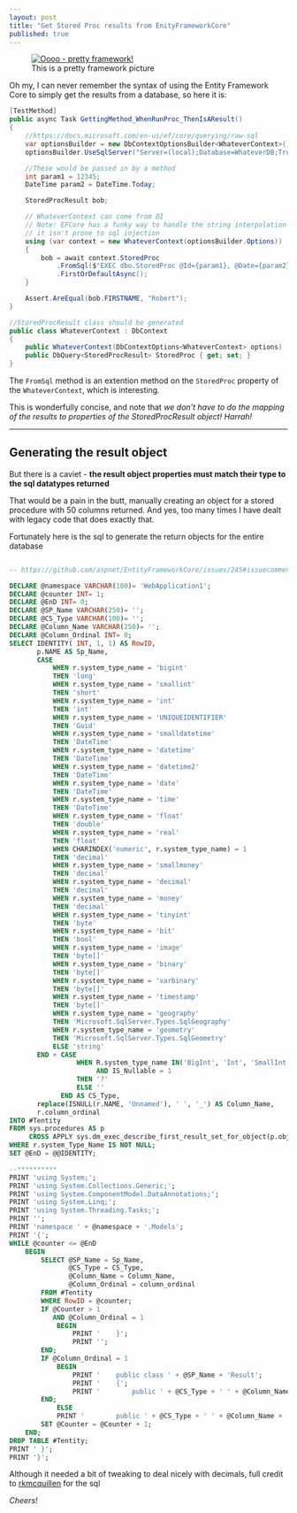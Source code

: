 ```yaml
---
layout: post
title: "Get Stored Proc results from EnityFrameworkCore"
published: true
---
```

<figure>
  <a href="https://upload.wikimedia.org/wikipedia/commons/b/b7/Lorimerlite_framework.JPG">
    <img src="https://github.com/FinnAngelo/FinnAngelo.github.io/raw/master/_posts/images/Lorimerlite_framework.JPG" alt="Oooo - pretty framework!"/>
  </a>
  <figcaption>This is a pretty framework picture</figcaption>
</figure>
Oh my, I can never remember the syntax of using the Entity Framework Core to simply get the results from a database, so here it is:

```csharp
[TestMethod]
public async Task GettingMethod_WhenRunProc_ThenIsAResult()
{
    //https://docs.microsoft.com/en-us/ef/core/querying/raw-sql
    var optionsBuilder = new DbContextOptionsBuilder<WhateverContext>();
    optionsBuilder.UseSqlServer("Server=(local);Database=WhateverDB;Trusted_Connection=True;");

    //These would be passed in by a method
    int param1 = 12345;
    DateTime param2 = DateTime.Today;

    StoredProcResult bob;

    // WhateverContext can come from DI
    // Note: EFCore has a funky way to handle the string interpolation so
    // it isn't prone to sql injection
    using (var context = new WhateverContext(optionsBuilder.Options))
    {
        bob = await context.StoredProc
            .FromSql($"EXEC dbo.StoredProc @Id={param1}, @Date={param2}")
            .FirstOrDefaultAsync();
    }

    Assert.AreEqual(bob.FIRSTNAME, "Robert");
}

//StoredProcResult class should be generated
public class WhateverContext : DbContext
{
    public WhateverContext(DbContextOptions<WhateverContext> options) : base(options) { }
    public DbQuery<StoredProcResult> StoredProc { get; set; }
}
```

The `FromSql` method is an extention method on the `StoredProc` property of the `WhateverContext`, which is interesting.

This is wonderfully concise, and note that _we don't have to do the mapping of the results to properties of the StoredProcResult object! Harrah!_

----------------------------------------

## Generating the result object ##

But there is a caviet - **the result object properties must match their type to the sql datatypes returned**

That would be a pain in the butt, manually creating an object for a stored procedure with 50 columns returned. And yes, too many times I have dealt with legacy code that does exactly that.

Fortunately here is the sql to generate the return objects for the entire database

```sql

-- https://github.com/aspnet/EntityFrameworkCore/issues/245#issuecomment-403181137

DECLARE @namespace VARCHAR(100)= 'WebApplication1';
DECLARE @counter INT= 1;
DECLARE @EnD INT= 0;
DECLARE @SP_Name VARCHAR(250)= '';
DECLARE @CS_Type VARCHAR(100)= '';
DECLARE @Column_Name VARCHAR(250)= '';
DECLARE @Column_Ordinal INT= 0;
SELECT IDENTITY( INT, 1, 1) AS RowID,
       p.NAME AS Sp_Name,
       CASE
           WHEN r.system_type_name = 'bigint'
           THEN 'long'
           WHEN r.system_type_name = 'smallint'
           THEN 'short'
           WHEN r.system_type_name = 'int'
           THEN 'int'
           WHEN r.system_type_name = 'UNIQUEIDENTIFIER'
           THEN 'Guid'
           WHEN r.system_type_name = 'smalldatetime'
           THEN 'DateTime'
           WHEN r.system_type_name = 'datetime'
           THEN 'DateTime'
           WHEN r.system_type_name = 'datetime2'
           THEN 'DateTime'
           WHEN r.system_type_name = 'date'
           THEN 'DateTime'
           WHEN r.system_type_name = 'time'
           THEN 'DateTime'
           WHEN r.system_type_name = 'float'
           THEN 'double'
           WHEN r.system_type_name = 'real'
           THEN 'float'
           WHEN CHARINDEX('numeric', r.system_type_name) = 1
           THEN 'decimal'
           WHEN r.system_type_name = 'smallmoney'
           THEN 'decimal'
           WHEN r.system_type_name = 'decimal'
           THEN 'decimal'
           WHEN r.system_type_name = 'money'
           THEN 'decimal'
           WHEN r.system_type_name = 'tinyint'
           THEN 'byte'
           WHEN r.system_type_name = 'bit'
           THEN 'bool'
           WHEN r.system_type_name = 'image'
           THEN 'byte[]'
           WHEN r.system_type_name = 'binary'
           THEN 'byte[]'
           WHEN r.system_type_name = 'varbinary'
           THEN 'byte[]'
           WHEN r.system_type_name = 'timestamp'
           THEN 'byte[]'
           WHEN r.system_type_name = 'geography'
           THEN 'Microsoft.SqlServer.Types.SqlGeography'
           WHEN r.system_type_name = 'geometry'
           THEN 'Microsoft.SqlServer.Types.SqlGeometry'
           ELSE 'string'
       END + CASE
                 WHEN R.system_type_name IN('BigInt', 'Int', 'SmallInt', 'TinyInt', 'float', 'real', 'numeric', 'smallmoney', 'decimal', 'money', 'bit', 'UNIQUEIDENTIFIER', 'smalldatetime', 'datetime', 'datetime2', 'date', 'time')
                      AND IS_Nullable = 1
                 THEN '?'
                 ELSE ''
             END AS CS_Type,
       replace(ISNULL(r.NAME, 'Unnamed'), ' ', '_') AS Column_Name,
       r.column_ordinal
INTO #Tentity
FROM sys.procedures AS p
     CROSS APPLY sys.dm_exec_describe_first_result_set_for_object(p.object_id, 0) AS r
WHERE r.system_Type_Name IS NOT NULL;
SET @EnD = @@IDENTITY;

--**********
PRINT 'using System;';
PRINT 'using System.Collections.Generic;';
PRINT 'using System.ComponentModel.DataAnnotations;';
PRINT 'using System.Linq;';
PRINT 'using System.Threading.Tasks;';
PRINT '';
PRINT 'namespace ' + @namespace + '.Models';
PRINT '{';
WHILE @counter <= @EnD
    BEGIN
        SELECT @SP_Name = Sp_Name,
               @CS_Type = CS_Type,
               @Column_Name = Column_Name,
               @Column_Ordinal = column_ordinal
        FROM #Tentity
        WHERE RowID = @counter;
        IF @Counter > 1
           AND @Column_Ordinal = 1
            BEGIN
                PRINT '    }';
                PRINT '';
        END;
        IF @Column_Ordinal = 1
            BEGIN
                PRINT '    public class ' + @SP_Name + 'Result';
                PRINT '    {';
                PRINT '        public ' + @CS_Type + ' ' + @Column_Name + ' { get; set; }';
        END;
            ELSE
            PRINT '        public ' + @CS_Type + ' ' + @Column_Name + ' { get; set; }';
        SET @Counter = @Counter + 1;
    END;
DROP TABLE #Tentity;
PRINT ' }';
PRINT '}';

```

Although it needed a bit of tweaking to deal nicely with decimals, full credit to [rkmcquillen](https://github.com/rkmcquillen) for the sql

_Cheers!_
